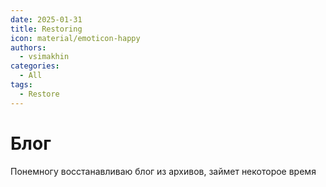 ```yaml
---
date: 2025-01-31
title: Restoring
icon: material/emoticon-happy 
authors:
  - vsimakhin
categories:
  - All
tags:
  - Restore
---
```


# Блог

Понемногу восстанавливаю блог из архивов, займет некоторое время
